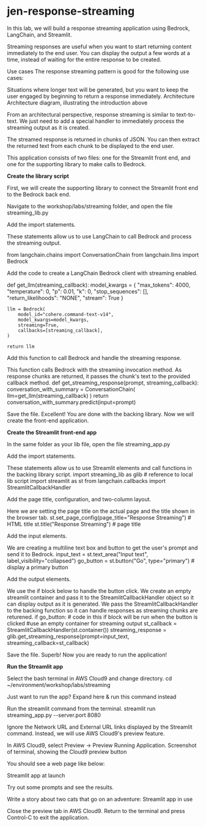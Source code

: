 # jen-response-streaming

In this lab, we will build a response streaming application using Bedrock, LangChain, and Streamlit.

Streaming responses are useful when you want to start returning content immediately to the end user. You can display the output a few words at a time, instead of waiting for the entire response to be created.

Use cases
The response streaming pattern is good for the following use cases:

Situations where longer text will be generated, but you want to keep the user engaged by beginning to return a response immediately.
Architecture
Architecture diagram, illustrating the introduction above

From an architectural perspective, response streaming is similar to text-to-text. We just need to add a special handler to immediately process the streaming output as it is created.

The streamed response is returned in chunks of JSON. You can then extract the returned text from each chunk to be displayed to the end user.

This application consists of two files: one for the Streamlit front end, and one for the supporting library to make calls to Bedrock.

 

**Create the library script**

First, we will create the supporting library to connect the Streamlit front end to the Bedrock back end.

Navigate to the workshop/labs/streaming folder, and open the file streaming_lib.py

Add the import statements.

These statements allow us to use LangChain to call Bedrock and process the streaming output.

from langchain.chains import ConversationChain
from langchain.llms import Bedrock


Add the code to create a LangChain Bedrock client with streaming enabled.

   def get_llm(streaming_callback):
    model_kwargs = {
        "max_tokens": 4000,
        "temperature": 0,
        "p": 0.01,
        "k": 0,
        "stop_sequences": [],
        "return_likelihoods": "NONE",
        "stream": True
    }
    
    llm = Bedrock(
        model_id="cohere.command-text-v14",
        model_kwargs=model_kwargs,
        streaming=True,
        callbacks=[streaming_callback],
    )
    
    return llm

 

Add this function to call Bedrock and handle the streaming response.

This function calls Bedrock with the streaming invocation method. As response chunks are returned, it passes the chunk's text to the provided callback method.
def get_streaming_response(prompt, streaming_callback):
    conversation_with_summary = ConversationChain(
        llm=get_llm(streaming_callback)
    )
    return conversation_with_summary.predict(input=prompt)



Save the file.
Excellent! You are done with the backing library. Now we will create the front-end application.

 

**Create the Streamlit front-end app**


In the same folder as your lib file, open the file streaming_app.py
 

Add the import statements.

These statements allow us to use Streamlit elements and call functions in the backing library script.
import streaming_lib as glib  # reference to local lib script
import streamlit as st
from langchain.callbacks import StreamlitCallbackHandler


 

Add the page title, configuration, and two-column layout.

Here we are setting the page title on the actual page and the title shown in the browser tab.
st.set_page_config(page_title="Response Streaming")  # HTML title
st.title("Response Streaming")  # page title


 

Add the input elements.

We are creating a multiline text box and button to get the user's prompt and send it to Bedrock.
input_text = st.text_area("Input text", label_visibility="collapsed")
go_button = st.button("Go", type="primary")  # display a primary button


 

Add the output elements.

We use the if block below to handle the button click.
We create an empty streamlit container and pass it to the StreamlitCallbackHandler object so it can display output as it is generated.
We pass the StreamlitCallbackHandler to the backing function so it can handle responses as streaming chunks are returened.
if go_button:  # code in this if block will be run when the button is clicked
    #use an empty container for streaming output
    st_callback = StreamlitCallbackHandler(st.container())
    streaming_response = glib.get_streaming_response(prompt=input_text, streaming_callback=st_callback)



 

Save the file.
Superb! Now you are ready to run the application!

 

**Run the Streamlit app** 

Select the bash terminal in AWS Cloud9 and change directory.
cd ~/environment/workshop/labs/streaming

Just want to run the app?
Expand here & run this command instead
 

Run the streamlit command from the terminal.
streamlit run streaming_app.py --server.port 8080

Ignore the Network URL and External URL links displayed by the Streamlit command. Instead, we will use AWS Cloud9's preview feature.

 

In AWS Cloud9, select Preview -> Preview Running Application.
Screenshot of terminal, showing the Cloud9 preview button

You should see a web page like below:

Streamlit app at launch

 

Try out some prompts and see the results.

Write a story about two cats that go on an adventure:
Streamlit app in use

 

Close the preview tab in AWS Cloud9. Return to the terminal and press Control-C to exit the application.
